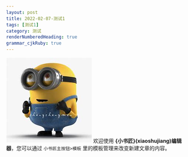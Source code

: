 ```yaml
---
layout: post
title: 2022-02-07-测试1 
tags: [测试1]
category: 测试
renderNumberedHeading: true
grammar_cjkRuby: true
---
```


![小黄人图片测试](./images/OIP-C.jpg)
欢迎使用 **{小书匠}(xiaoshujiang)编辑器**，您可以通过 `小书匠主按钮>模板` 里的模板管理来改变新建文章的内容。